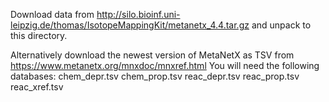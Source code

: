 Download data from http://silo.bioinf.uni-leipzig.de/thomas/IsotopeMappingKit/metanetx_4.4.tar.gz and unpack to this directory.

Alternatively download the newest version of MetaNetX as TSV from https://www.metanetx.org/mnxdoc/mnxref.html
You will need the following databases:
chem_depr.tsv
chem_prop.tsv
reac_depr.tsv
reac_prop.tsv
reac_xref.tsv

